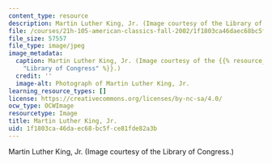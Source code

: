 ```yaml
---
content_type: resource
description: Martin Luther King, Jr. (Image courtesy of the Library of Congress.)
file: /courses/21h-105-american-classics-fall-2002/1f1803ca46daec68bc5fce81fde82a3b_21h-105f02.jpg
file_size: 57557
file_type: image/jpeg
image_metadata:
  caption: Martin Luther King, Jr. (Image courtesy of the {{% resource_link "71b162c3-fa16-4408-9f93-47711f65ee00"
    "Library of Congress" %}}.)
  credit: ''
  image-alt: Photograph of Martin Luther King, Jr.
learning_resource_types: []
license: https://creativecommons.org/licenses/by-nc-sa/4.0/
ocw_type: OCWImage
resourcetype: Image
title: Martin Luther King, Jr.
uid: 1f1803ca-46da-ec68-bc5f-ce81fde82a3b
---
```

Martin Luther King, Jr. (Image courtesy of the Library of Congress.)